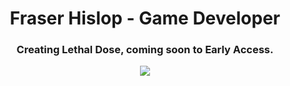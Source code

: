 <h1 align="center">Fraser Hislop - Game Developer</h1>

<h3 align="center">Creating Lethal Dose, coming soon to Early Access.</h3>

<p align="center">
  <img src="https://shared.fastly.steamstatic.com/store_item_assets/steam/apps/1683450/header.jpg">
</p>
